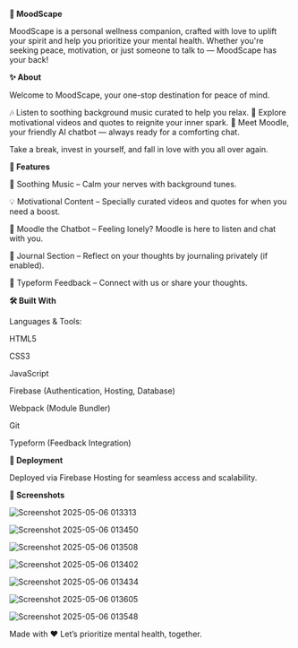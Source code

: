 **🌈 MoodScape**

MoodScape is a personal wellness companion, crafted with love to uplift your spirit and help you prioritize your mental health. Whether you're seeking peace, motivation, or just someone to talk to — MoodScape has your back!

**✨ About**

Welcome to MoodScape, your one-stop destination for peace of mind.

🎶 Listen to soothing background music curated to help you relax.
🎥 Explore motivational videos and quotes to reignite your inner spark.
💬 Meet Moodle, your friendly AI chatbot — always ready for a comforting chat.

Take a break, invest in yourself, and fall in love with you all over again.

**🧠 Features**

🎵 Soothing Music – Calm your nerves with background tunes.

💡 Motivational Content – Specially curated videos and quotes for when you need a boost.

🤖 Moodle the Chatbot – Feeling lonely? Moodle is here to listen and chat with you.

📒 Journal Section – Reflect on your thoughts by journaling privately (if enabled).

💌 Typeform Feedback – Connect with us or share your thoughts.

**🛠️ Built With**

Languages & Tools:

HTML5

CSS3

JavaScript

Firebase (Authentication, Hosting, Database)

Webpack (Module Bundler)

Git

Typeform (Feedback Integration)

**🚀 Deployment**

Deployed via Firebase Hosting for seamless access and scalability.

**📸 Screenshots**

![Screenshot 2025-05-06 013313](https://github.com/user-attachments/assets/785d9f80-df0a-4a64-9dcf-77519d502591)

![Screenshot 2025-05-06 013450](https://github.com/user-attachments/assets/b1509dab-bf3f-430f-9769-64af7bab7f7c)

![Screenshot 2025-05-06 013508](https://github.com/user-attachments/assets/99cae4b8-2ecd-40ab-97f0-44619c803dcf)

![Screenshot 2025-05-06 013402](https://github.com/user-attachments/assets/2db388b2-fb6e-4d87-8206-ea3a1360035c)

![Screenshot 2025-05-06 013434](https://github.com/user-attachments/assets/90753190-0df8-42df-ae10-db4c250c2de1)

![Screenshot 2025-05-06 013605](https://github.com/user-attachments/assets/80148dae-415b-45c6-b49d-6f1eb414b8c4)


![Screenshot 2025-05-06 013548](https://github.com/user-attachments/assets/ba199630-ddfd-40d0-b033-070d4ed10630)

Made with ❤️
Let’s prioritize mental health, together.















